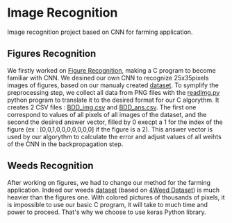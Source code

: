 # Image Recognition
Image recognition project based on CNN for farming application.

## Figures Recognition
We firstly worked on [Figure Recognition](Figures/), making a C program to become familiar with CNN. We desined our own CNN to recognize 25x35pixels images of figures, based on our manualy created [dataset](Figures/dataset/).
To symplify the preprocessing step, we collect all data from PNG files with the [readImg.py](Figures/readImg.py) python program to translate it to the desired format for our C algorythm. It creates 2 CSV files : [BDD_img.csv](Figures/BDD_img.csv) and [BDD_ans.csv](Figures/BDD_ans.csv). The first one correspond to values of all pixels of all images of the dataset, and the second the desired answer vector, filled by 0 execpt a 1 for the index of the figure (ex : [0,0,1,0,0,0,0,0,0,0] if the figure is a 2). This answer vector is used by our algorythm to calculate the error and adjust values of all weihts of the CNN in the backpropagation step.

## Weeds Recognition
After working on figures, we had to change our method for the farming application. Indeed our weeds [dataset](Weeds/dataset/) (based on [4Weed Dataset](https://arxiv.org/abs/2204.00080)) is much heavier than the figures one. With colored pictures of thousands of pixels, it is impossible to use our basic C program, it will take to much time and power to proceed.
That's why we choose to use keras Python library.
